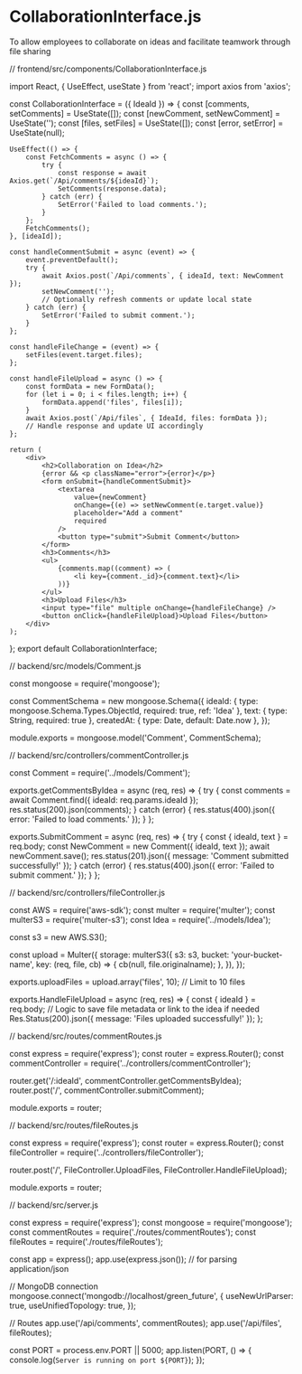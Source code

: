 # CollaborationInterface.js
To allow employees to collaborate on ideas and facilitate teamwork through file sharing 

// frontend/src/components/CollaborationInterface.js

import React, { UseEffect, useState } from 'react';
import axios from 'axios';

const CollaborationInterface = ({ IdeaId }) => {
    const [comments, setComments] = UseState([]);
    const [newComment, setNewComment] = UseState('');
    const [files, setFiles] = UseState([]);
    const [error, setError] = UseState(null);

    UseEffect(() => {
        const FetchComments = async () => {
            try {
                const response = await Axios.get(`/Api/comments/${ideaId}`);
                SetComments(response.data);
            } catch (err) {
                SetError('Failed to load comments.');
            }
        };
        FetchComments();
    }, [ideaId]);

    const handleCommentSubmit = async (event) => {
        event.preventDefault();
        try {
            await Axios.post(`/Api/comments`, { ideaId, text: NewComment });
            setNewComment('');
            // Optionally refresh comments or update local state
        } catch (err) {
            SetError('Failed to submit comment.');
        }
    };

    const handleFileChange = (event) => {
        setFiles(event.target.files);
    };

    const handleFileUpload = async () => {
        const formData = new FormData();
        for (let i = 0; i < files.length; i++) {
            formData.append('files', files[i]);
        }
        await Axios.post(`/Api/files`, { IdeaId, files: formData });
        // Handle response and update UI accordingly
    };

    return (
        <div>
            <h2>Collaboration on Idea</h2>
            {error && <p className="error">{error}</p>}
            <form onSubmit={handleCommentSubmit}>
                <textarea
                    value={newComment}
                    onChange={(e) => setNewComment(e.target.value)}
                    placeholder="Add a comment"
                    required
                />
                <button type="submit">Submit Comment</button>
            </form>
            <h3>Comments</h3>
            <ul>
                {comments.map((comment) => (
                    <li key={comment._id}>{comment.text}</li>
                ))}
            </ul>
            <h3>Upload Files</h3>
            <input type="file" multiple onChange={handleFileChange} />
            <button onClick={handleFileUpload}>Upload Files</button>
        </div>
    );
};
export default CollaborationInterface;

// backend/src/models/Comment.js

const mongoose = require('mongoose');

const CommentSchema = new mongoose.Schema({
    ideaId: { type: mongoose.Schema.Types.ObjectId, required: true, ref: 'Idea' },
    text: { type: String, required: true },
    createdAt: { type: Date, default: Date.now },
});

module.exports = mongoose.model('Comment', CommentSchema);

// backend/src/controllers/commentController.js

const Comment = require('../models/Comment');

exports.getCommentsByIdea = async (req, res) => {
    try {
        const comments = await Comment.find({ ideaId: req.params.ideaId });
        res.status(200).json(comments);
    } catch (error) {
        res.status(400).json({ error: 'Failed to load comments.' });
    }
};

exports.SubmitComment = async (req, res) => {
    try {
        const { ideaId, text } = req.body;
        const NewComment = new Comment({ ideaId, text });
        await newComment.save();
        res.status(201).json({ message: 'Comment submitted successfully!' });
    } catch (error) {
        res.status(400).json({ error: 'Failed to submit comment.' });
    }
};

// backend/src/controllers/fileController.js

const AWS = require('aws-sdk');
const multer = require('multer');
const multerS3 = require('multer-s3');
const Idea = require('../models/Idea');

const s3 = new AWS.S3();

const upload = Multer({
    storage: multerS3({
        s3: s3,
        bucket: 'your-bucket-name',
        key: (req, file, cb) => {
            cb(null, file.originalname);
        },
    }),
});

exports.uploadFiles = upload.array('files', 10); // Limit to 10 files

exports.HandleFileUpload = async (req, res) => {
    const { ideaId } = req.body;
    // Logic to save file metadata or link to the idea if needed
    Res.Status(200).json({ message: 'Files uploaded successfully!' });
};

// backend/src/routes/commentRoutes.js

const express = require('express');
const router = express.Router();
const commentController = require('../controllers/commentController');

router.get('/:ideaId', commentController.getCommentsByIdea);
router.post('/', commentController.submitComment);

module.exports = router;

// backend/src/routes/fileRoutes.js

const express = require('express');
const router = express.Router();
const fileController = require('../controllers/fileController');

router.post('/', FileController.UploadFiles, FileController.HandleFileUpload);

module.exports = router;

// backend/src/server.js

const express = require('express');
const mongoose = require('mongoose');
const commentRoutes = require('./routes/commentRoutes');
const fileRoutes = require('./routes/fileRoutes');

const app = express();
app.use(express.json()); // for parsing application/json

// MongoDB connection
mongoose.connect('mongodb://localhost/green_future', {
    useNewUrlParser: true,
    useUnifiedTopology: true,
});

// Routes
app.use('/api/comments', commentRoutes);
app.use('/api/files', fileRoutes);

const PORT = process.env.PORT || 5000;
app.listen(PORT, () => {
    console.log(`Server is running on port ${PORT}`);
});
